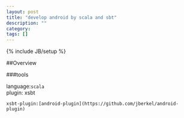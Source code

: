 ```yaml
---
layout: post
title: "develop android by scala and sbt"
description: ""
category: 
tags: []
---
```

{% include JB/setup %}

##Overview

###tools

language:`scala`  
plugin: xsbt   
    
    xsbt-plugin:[android-plugin](https://github.com/jberkel/android-plugin)

